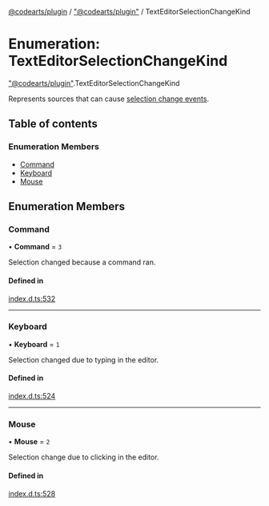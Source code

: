 [@codearts/plugin](../README.md) / ["@codearts/plugin"](../modules/_codearts_plugin_.md) / TextEditorSelectionChangeKind

# Enumeration: TextEditorSelectionChangeKind

["@codearts/plugin"](../modules/_codearts_plugin_.md).TextEditorSelectionChangeKind

Represents sources that can cause [selection change events](../modules/codearts_plugin_.window.md#ondidchangetexteditorselection).

## Table of contents

### Enumeration Members

- [Command](codearts_plugin_.TextEditorSelectionChangeKind.md#command)
- [Keyboard](codearts_plugin_.TextEditorSelectionChangeKind.md#keyboard)
- [Mouse](codearts_plugin_.TextEditorSelectionChangeKind.md#mouse)

## Enumeration Members

### Command

• **Command** = ``3``

Selection changed because a command ran.

#### Defined in

[index.d.ts:532](https://github.com/xyz-fish/cloudide-plugin-api/blob/9927cd6/index.d.ts#L532)

___

### Keyboard

• **Keyboard** = ``1``

Selection changed due to typing in the editor.

#### Defined in

[index.d.ts:524](https://github.com/xyz-fish/cloudide-plugin-api/blob/9927cd6/index.d.ts#L524)

___

### Mouse

• **Mouse** = ``2``

Selection change due to clicking in the editor.

#### Defined in

[index.d.ts:528](https://github.com/xyz-fish/cloudide-plugin-api/blob/9927cd6/index.d.ts#L528)
